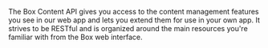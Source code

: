 The Box Content API gives you access to the content management features you see in our web app and lets you extend them for use in your own app. It strives to be RESTful and is organized around the main resources you're familiar with from the Box web interface.